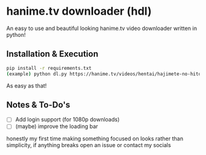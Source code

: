 
# hanime.tv downloader (hdl)

An easy to use and beautiful looking hanime.tv video downloader written in python!


## Installation & Execution

```bash
pip install -r requirements.txt
(example) python dl.py https://hanime.tv/videos/hentai/hajimete-no-hitozuma-6
```
As easy as that!
    
## Notes & To-Do's

- [ ]  Add login support (for 1080p downloads) 
- [ ]  (maybe) improve the loading bar

honestly my first time making something focused on looks rather than simplicity, if anything breaks open an issue or contact my socials
 
